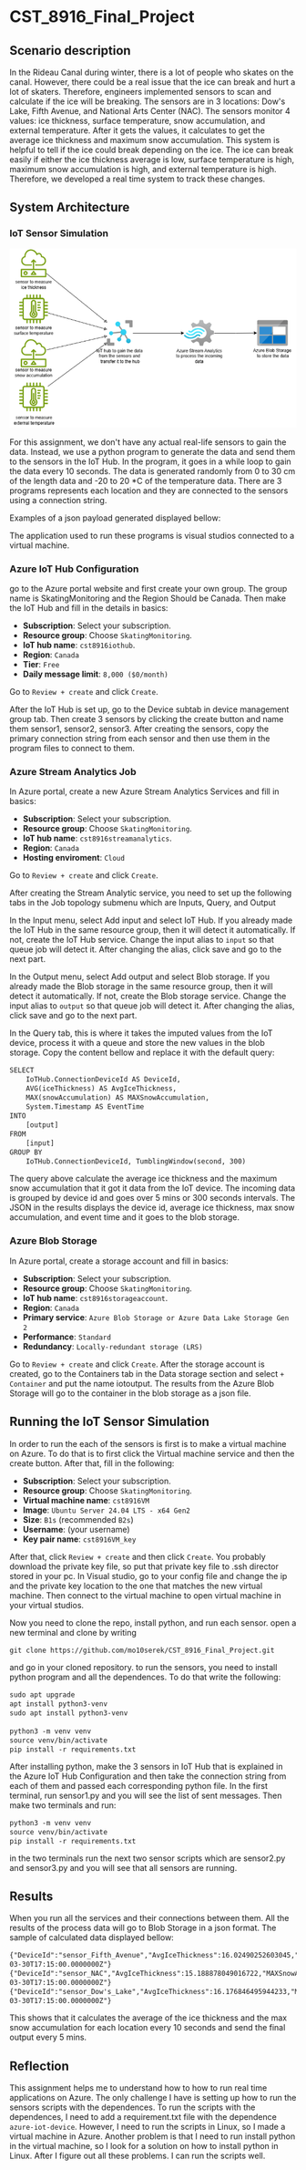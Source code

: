 # CST_8916_Final_Project

## Scenario description

In the Rideau Canal during winter, there is a lot of people who skates on the canal. However, there could be a real issue that the ice can break and hurt a lot of skaters. Therefore, engineers implemented sensors to scan and calculate if the ice will be breaking. The sensors are in 3 locations: Dow's Lake, Fifth Avenue, and National Arts Center (NAC). The sensors monitor 4 values: ice thickness, surface temperature, snow accumulation, and external temperature. After it gets the values, it calculates to get the average ice thickness and maximum snow accumulation. This system is helpful to tell if the ice could break depending on the ice. The ice can break easily if either the ice thickness average is low, surface temperature is high, maximum snow accumulation is high, and external temperature is high. Therefore, we developed a real time system to track these changes.

## System Architecture

### IoT Sensor Simulation

![alt text](Real_Time_System.drawio.png)

For this assignment, we don't have any actual real-life sensors to gain the data. Instead, we use a python program to generate the data and send them to the sensors in the IoT Hub. In the program, it goes in a while loop to gain the data every 10 seconds. The data is generated randomly from 0 to 30 cm of the length data and -20 to 20 *C of the temperature data. There are 3 programs represents each location and they are connected to the sensors using a connection string. 

Examples of a json payload generated displayed bellow:

The application used to run these programs is visual studios connected to a virtual machine.

### Azure IoT Hub Configuration

go to the Azure portal website and first create your own group. The group name is SkatingMonitoring and the Region Should be Canada. Then make the IoT Hub and fill in the details in basics:

- **Subscription**: Select your subscription.
- **Resource group**: Choose `SkatingMonitoring`.
- **IoT hub name**: `cst8916iothub`.
- **Region**: `Canada`
- **Tier**: `Free`
- **Daily message limit**: `8,000 ($0/month)`

Go to `Review + create` and click `Create`.

After the IoT Hub is set up, go to the Device subtab in device management group tab. Then create 3 sensors by clicking the create button and name them sensor1, sensor2, sensor3. After creating the sensors, copy the primary connection string from each sensor and then use them in the program files to connect to them.

### Azure Stream Analytics Job

In Azure portal, create a new Azure Stream Analytics Services and fill in basics:

- **Subscription**: Select your subscription.
- **Resource group**: Choose `SkatingMonitoring`.
- **IoT hub name**: `cst8916streamanalytics`.
- **Region**: `Canada`
- **Hosting enviroment**: `Cloud`

Go to `Review + create` and click `Create`.

After creating the Stream Analytic service, you need to set up the following tabs in the Job topology submenu which are Inputs, Query, and Output

In the Input menu, select Add input and select IoT Hub. If you already made the IoT Hub in the same resource group, then it will detect it automatically. If not, create the IoT Hub service. Change the input alias to `input` so that queue job will detect it. After changing the alias, click save and go to the next part. 

In the Output menu, select Add output and select Blob storage. If you already made the Blob storage in the same resource group, then it will detect it automatically. If not, create the Blob storage service. Change the input alias to `output` so that queue job will detect it. After changing the alias, click save and go to the next part. 

In the Query tab, this is where it takes the imputed values from the IoT device, process it with a queue and store the new values in the blob storage. Copy the content bellow and replace it with the default query:

```
SELECT
    IoTHub.ConnectionDeviceId AS DeviceId,
    AVG(iceThickness) AS AvgIceThickness,
    MAX(snowAccumulation) AS MAXSnowAccumulation,
    System.Timestamp AS EventTime
INTO
    [output]
FROM
    [input]
GROUP BY
    IoTHub.ConnectionDeviceId, TumblingWindow(second, 300)
```

The query above calculate the average ice thickness and the maximum snow accumulation that it got it data from the IoT device. The incoming data is grouped by device id and goes over 5 mins or 300 seconds intervals. The JSON in the results displays the device id, average ice thickness, max snow accumulation, and event time and it goes to the blob storage.

### Azure Blob Storage

In Azure portal, create a storage account and fill in basics:

- **Subscription**: Select your subscription.
- **Resource group**: Choose `SkatingMonitoring`.
- **IoT hub name**: `cst8916storageaccount`.
- **Region**: `Canada`
- **Primary service**: `Azure Blob Storage or Azure Data Lake Storage Gen 2`
- **Performance**: `Standard`
- **Redundancy**: `Locally-redundant storage (LRS)`

Go to `Review + create` and click `Create`. After the storage account is created, go to the Containers tab in the Data storage section and select `+ Container` and put the name iotoutput. The results from the Azure Blob Storage will go to the container in the blob storage as a json file. 

## Running the IoT Sensor Simulation

In order to run the each of the sensors is first is to make a virtual machine on Azure. To do that is to first click the Virtual machine service and then the create button. After that, fill in the following:

- **Subscription**: Select your subscription.
- **Resource group**: Choose `SkatingMonitoring`.
- **Virtual machine name**: `cst8916VM`
- **Image**: `Ubuntu Server 24.04 LTS - x64 Gen2`
- **Size**: `B1s` (recommended `B2s`)
- **Username**: (your username)
- **Key pair name**: `cst8916VM_key`

After that, click `Review + create` and then click `Create`. You probably download the private key file, so put that private key file to .ssh director stored in your pc. In Visual studio, go to your config file and change the ip and the private key location to the one that matches the new virtual machine. Then connect to the virtual machine to open virtual machine in your virtual studios. 

Now you need to clone the repo, install python, and run each sensor. open a new terminal and clone by writing

```
git clone https://github.com/mo10serek/CST_8916_Final_Project.git
```

and go in your cloned repository. to run the sensors, you need to install python program and all the dependences. To do that write the following:

```
sudo apt upgrade
apt install python3-venv
sudo apt install python3-venv

python3 -m venv venv
source venv/bin/activate
pip install -r requirements.txt
```

After installing python, make the 3 sensors in IoT Hub that is explained in the Azure IoT Hub Configuration and then take the connection string from each of them and passed each corresponding python file. In the first terminal, run sensor1.py and you will see the list of sent messages. Then make two terminals and run:

```
python3 -m venv venv
source venv/bin/activate
pip install -r requirements.txt
```

in the two terminals run the next two sensor scripts which are sensor2.py and sensor3.py and you will see that all sensors are running.

## Results

When you run all the services and their connections between them. All the results of the process data will go to Blob Storage in a json format. The sample of calculated data displayed bellow:

```
{"DeviceId":"sensor_Fifth_Avenue","AvgIceThickness":16.02490252603045,"MAXSnowAccumulation":29.471732850363964,"EventTime":"2025-03-30T17:15:00.0000000Z"}
{"DeviceId":"sensor_NAC","AvgIceThickness":15.188878049016722,"MAXSnowAccumulation":29.70508551982959,"EventTime":"2025-03-30T17:15:00.0000000Z"}
{"DeviceId":"sensor_Dow's_Lake","AvgIceThickness":16.176846495944233,"MAXSnowAccumulation":29.72179310109246,"EventTime":"2025-03-30T17:15:00.0000000Z"}
```

This shows that it calculates the average of the ice thickness and the max snow accumulation for each location every 10 seconds and send the final output every 5 mins.

## Reflection

This assignment helps me to understand how to how to run real time applications on Azure. The only challenge I have is setting up how to run the sensors scripts with the dependences. To run the scripts with the dependences, I need to add a requirement.txt file with the dependence `azure-iot-device`. However, I need to run the scripts in Linux, so I made a virtual machine in Azure. Another problem is that I need to run install python in the virtual machine, so I look for a solution on how to install python in Linux. After I figure out all these problems. I can run the scripts well. 
